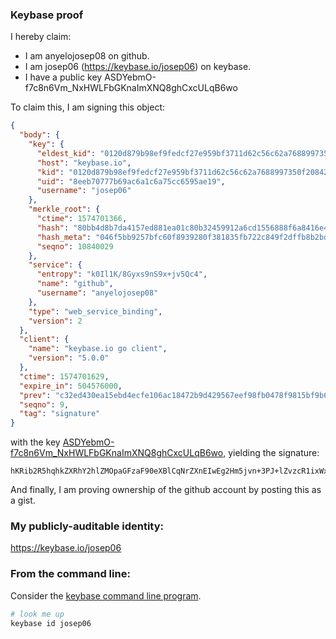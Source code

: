 ### Keybase proof

I hereby claim:

  * I am anyelojosep08 on github.
  * I am josep06 (https://keybase.io/josep06) on keybase.
  * I have a public key ASDYebmO-f7c8n6Vm_NxHWLFbGKnaImXNQ8ghCxcULqB6wo

To claim this, I am signing this object:

```json
{
  "body": {
    "key": {
      "eldest_kid": "0120d879b98ef9fedcf27e959bf3711d62c56c62a7688997350f20842c5c50ba81eb0a",
      "host": "keybase.io",
      "kid": "0120d879b98ef9fedcf27e959bf3711d62c56c62a7688997350f20842c5c50ba81eb0a",
      "uid": "8eeb70777b69ac6a1c6a75cc6595ae19",
      "username": "josep06"
    },
    "merkle_root": {
      "ctime": 1574701366,
      "hash": "80bb4d8b7da4157ed881ea01c80b32459912a6cd1556888f6a8416e40c94b6603f55fe8196dd42784114e924a7c6c7b337765fc8c0c7dd385d4341ad09a8ef43",
      "hash_meta": "046f5bb9257bfc60f8939280f381835fb722c849f2dffb8b2bd0ba1ac0774148",
      "seqno": 10840029
    },
    "service": {
      "entropy": "k0Il1K/8Gyxs9nS9x+jv5Qc4",
      "name": "github",
      "username": "anyelojosep08"
    },
    "type": "web_service_binding",
    "version": 2
  },
  "client": {
    "name": "keybase.io go client",
    "version": "5.0.0"
  },
  "ctime": 1574701629,
  "expire_in": 504576000,
  "prev": "c32ed430ea15ebd4ecfe106ac18472b9d429567eef98fb0478f9815bf9b67369",
  "seqno": 9,
  "tag": "signature"
}
```

with the key [ASDYebmO-f7c8n6Vm_NxHWLFbGKnaImXNQ8ghCxcULqB6wo](https://keybase.io/josep06), yielding the signature:

```
hKRib2R5hqhkZXRhY2hlZMOpaGFzaF90eXBlCqNrZXnEIwEg2Hm5jvn+3PJ+lZvzcR1ixWxip2iJlzUPIIQsXFC6gesKp3BheWxvYWTESpcCCcQgwy7UMOoV69Ts/hBqwYRyudQpVn7vmPsEePmBW/m2c2nEILivaFU/rMJhJweyzcb00mBECS6QicTQetRT3v5OwdEVAgHCo3NpZ8RA86Xoe0nQzuQBK7ZoM9IwEMPqh0Sv6KSHI3JwkQr4cq1kbgSmZQAdMoz9t7vrqQiXrHdlr3WaG6pyWyt1DZ1MAqhzaWdfdHlwZSCkaGFzaIKkdHlwZQildmFsdWXEIHzXM52FmiGBHqJ21TegX39iFqVa0KU0taLTXraCCfrdo3RhZ80CAqd2ZXJzaW9uAQ==

```

And finally, I am proving ownership of the github account by posting this as a gist.

### My publicly-auditable identity:

https://keybase.io/josep06

### From the command line:

Consider the [keybase command line program](https://keybase.io/download).

```bash
# look me up
keybase id josep06
```
